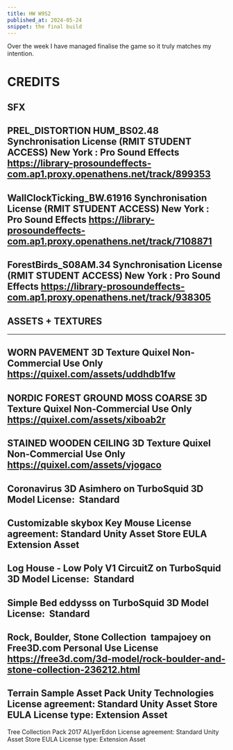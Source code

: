 ```yaml
---
title: HW W9S2
published_at: 2024-05-24
snippet: the final build
---
```

Over the week I have managed finalise the game so it truly matches my intention.


# CREDITS

**SFX**
---

PREL_DISTORTION HUM_BS02.48
Synchronisation License (RMIT STUDENT ACCESS)
New York : Pro Sound Effects
https://library-prosoundeffects-com.ap1.proxy.openathens.net/track/899353
---
WallClockTicking_BW.61916
Synchronisation License (RMIT STUDENT ACCESS)
New York : Pro Sound Effects
https://library-prosoundeffects-com.ap1.proxy.openathens.net/track/7108871
---
ForestBirds_S08AM.34
Synchronisation License (RMIT STUDENT ACCESS)
New York : Pro Sound Effects
https://library-prosoundeffects-com.ap1.proxy.openathens.net/track/938305
---
## **ASSETS + TEXTURES**
---
WORN PAVEMENT 3D Texture
Quixel
Non-Commercial Use Only
https://quixel.com/assets/uddhdb1fw
---
NORDIC FOREST GROUND MOSS COARSE 3D Texture
Quixel
Non-Commercial Use Only
https://quixel.com/assets/xiboab2r
---
STAINED WOODEN CEILING 3D Texture
Quixel
Non-Commercial Use Only
https://quixel.com/assets/vjogaco
---
Coronavirus 3D
Asimhero on TurboSquid
3D Model License:  Standard
---
Customizable skybox
Key Mouse
License agreement: Standard Unity Asset Store EULA
Extension Asset
---
Log House - Low Poly V1
CircuitZ on TurboSquid
3D Model License:  Standard
---
Simple Bed
eddysss on TurboSquid
3D Model License:  Standard
---
Rock, Boulder, Stone Collection 
tampajoey on Free3D.com 
Personal Use License
https://free3d.com/3d-model/rock-boulder-and-stone-collection-236212.html
---
Terrain Sample Asset Pack
Unity Technologies
License agreement: Standard Unity Asset Store EULA
License type: Extension Asset
---
Tree Collection Pack 2017
ALIyerEdon
License agreement: Standard Unity Asset Store EULA
License type: Extension Asset